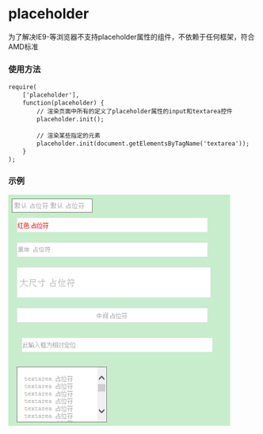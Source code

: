 placeholder
=======

为了解决IE9-等浏览器不支持placeholder属性的组件，不依赖于任何框架，符合AMD标准

### 使用方法

    require(
        ['placeholder'],
        function(placeholder) {
            // 渲染页面中所有的定义了placeholder属性的input和textarea控件
            placeholder.init();

            // 渲染某些指定的元素
            placeholder.init(document.getElementsByTagName('textarea'));
        }
    );

### 示例

<img src="doc/img/placeholder.png" />
